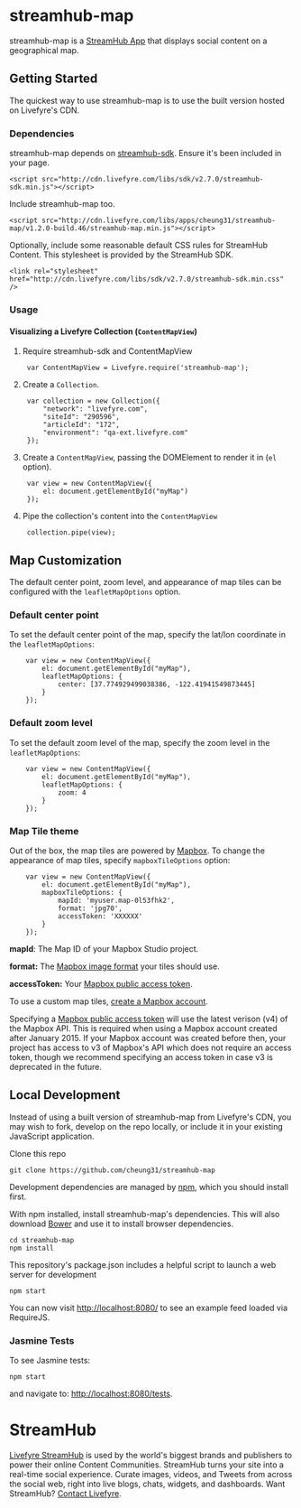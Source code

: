 # streamhub-map

streamhub-map is a [StreamHub App](http://apps.livefyre.com) that displays social content on a geographical map.

## Getting Started

The quickest way to use streamhub-map is to use the built version hosted on Livefyre's CDN.

### Dependencies

streamhub-map depends on [streamhub-sdk](https://github.com/livefyre/streamhub-sdk). Ensure it's been included in your page.

	<script src="http://cdn.livefyre.com/libs/sdk/v2.7.0/streamhub-sdk.min.js"></script>

Include streamhub-map too.

	<script src="http://cdn.livefyre.com/libs/apps/cheung31/streamhub-map/v1.2.0-build.46/streamhub-map.min.js"></script>
	
Optionally, include some reasonable default CSS rules for StreamHub Content. This stylesheet is provided by the StreamHub SDK.

    <link rel="stylesheet" href="http://cdn.livefyre.com/libs/sdk/v2.7.0/streamhub-sdk.min.css" />

### Usage
#### Visualizing a Livefyre Collection (```ContentMapView```)
1. Require streamhub-sdk and ContentMapView

        var ContentMapView = Livefyre.require('streamhub-map');
        
1. Create a ```Collection```.

        var collection = new Collection({
            "network": "livefyre.com",
            "siteId": "290596",
            "articleId": "172",
            "environment": "qa-ext.livefyre.com"
        });
        
1. Create a ```ContentMapView```, passing the DOMElement to render it in (```el``` option).

        var view = new ContentMapView({
        	el: document.getElementById("myMap")
    	});
    
1. Pipe the collection's content into the ```ContentMapView```

        collection.pipe(view);

        
## Map Customization
The default center point, zoom level, and appearance of map tiles can be
configured with the ```leafletMapOptions``` option.

### Default center point
To set the default center point of the map, specify the lat/lon coordinate in the ```leafletMapOptions```:

        var view = new ContentMapView({
            el: document.getElementById("myMap"),
            leafletMapOptions: {
                center: [37.774929499038386, -122.41941549873445]
            }
        });

### Default zoom level
To set the default zoom level of the map, specify the zoom level in the ```leafletMapOptions```:

        var view = new ContentMapView({
            el: document.getElementById("myMap"),
            leafletMapOptions: {
                zoom: 4
            }
        });

### Map Tile theme
Out of the box, the map tiles are powered by [Mapbox](http://www.mapbox.com). To change the appearance of map tiles, specify ```mapboxTileOptions``` option:

        var view = new ContentMapView({
            el: document.getElementById("myMap"),
            mapboxTileOptions: {
                mapId: 'myuser.map-0l53fhk2',
                format: 'jpg70',
                accessToken: 'XXXXXX'
            }
        });

  **mapId**: The Map ID of your Mapbox Studio project.
   
  **format:** The [Mapbox image format](https://www.mapbox.com/developers/api/maps/#format) your tiles should use.
   
  **accessToken:** Your [Mapbox public access token](https://www.mapbox.com/developers/api/#access-tokens).

To use a custom map tiles, [create a Mapbox account](https://www.mapbox.com/plans/).

Specifying a [Mapbox public access token](https://www.mapbox.com/developers/api/#access-tokens) will use the latest verison (v4) of the Mapbox API. This is required when using a Mapbox account created after January 2015. If your Mapbox account was created before then, your project has access to v3 of Mapbox's API which does not require an access token, though we recommend specifying an access token in case v3 is deprecated in the future.

## Local Development

Instead of using a built version of streamhub-map from Livefyre's CDN, you may wish to fork, develop on the repo locally, or include it in your existing JavaScript application.

Clone this repo

    git clone https://github.com/cheung31/streamhub-map

Development dependencies are managed by [npm](https://github.com/isaacs/npm), which you should install first.

With npm installed, install streamhub-map's dependencies. This will also download [Bower](https://github.com/bower/bower) and use it to install browser dependencies.

    cd streamhub-map
    npm install

This repository's package.json includes a helpful script to launch a web server for development

    npm start

You can now visit [http://localhost:8080/](http://localhost:8080/) to see an example feed loaded via RequireJS.

### Jasmine Tests
To see Jasmine tests:

    npm start
    
and navigate to: [http://localhost:8080/tests](http://localhost:8080/tests).

# StreamHub

[Livefyre StreamHub](http://www.livefyre.com/streamhub/) is used by the world's biggest brands and publishers to power their online Content Communities. StreamHub turns your site into a real-time social experience. Curate images, videos, and Tweets from across the social web, right into live blogs, chats, widgets, and dashboards. Want StreamHub? [Contact Livefyre](http://www.livefyre.com/contact/).
